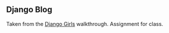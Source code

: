 ## Django Blog
Taken from the [Django Girls](http://tutorial.djangogirls.org/) walkthrough. Assignment for class.